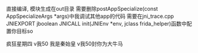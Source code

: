 直接编译, 模块生成在out目录
需要删除postAppSpecialize(const AppSpecializeArgs *args)中我调试其他app的代码
需要在jni_trace.cpp 
JNIEXPORT jboolean JNICALL init(JNIEnv *env, jclass frida_helper)函数中配置你目标so 

疯狂星期四 v我50 
我是秦始皇 v我50封你为大牛马

